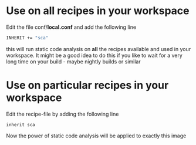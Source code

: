 # Use on all recipes in your workspace

Edit the file conf/__local.conf__ and add the following line
```sh
INHERIT += "sca"
```
this will run static code analysis on __all__ the recipes available and used in your workspace.
It might be a good idea to do this if you like to wait for a very long time on your build - maybe nightly builds or similar

# Use on particular recipes in your workspace

Edit the recipe-file by adding the following line
```bitbake
inherit sca
```
Now the power of static code analysis will be applied to exactly this image